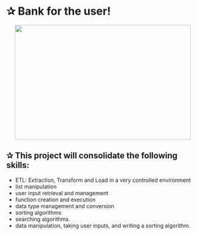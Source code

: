 # ✰ Bank for the user!

<p align="center">
  <img width="460" height="300" src="https://user-images.githubusercontent.com/67468718/103182205-89259780-485e-11eb-98ff-84b49a97534d.jpg">
</p>


## ✰ This project will consolidate the following skills:

  * ETL: Extraction, Transform and Load in a very controlled environment
  * list manipulation
  * user input retrieval and management
  * function creation and execution
  * data type management and conversion
  * sorting algorithms
  * searching algorithms.
  * data manipulation, taking user inputs, and writing a sorting algorithm.
